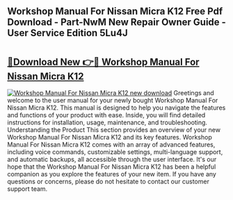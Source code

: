 ## Workshop Manual For Nissan Micra K12 Free Pdf Download - Part-NwM New Repair Owner Guide - User Service Edition 5Lu4J

# <h2><a href="http://bc68846.oget.top/?id=Workshop+Manual+For+Nissan+Micra+K12">🔗Download New 👉🔴 Workshop Manual For Nissan Micra K12</a></h2>

[![Workshop Manual For Nissan Micra K12 new download](https://i.imgur.com/5g1atiW.png)](http://bc68846.oget.top/?id=Workshop+Manual+For+Nissan+Micra+K12)
Greetings and welcome to the user manual for your newly bought Workshop Manual For Nissan Micra K12. This manual is designed to help you navigate the features and functions of your product with ease. Inside, you will find detailed instructions for installation, usage, maintenance, and troubleshooting. Understanding the Product This section provides an overview of your new Workshop Manual For Nissan Micra K12 and its key features. Workshop Manual For Nissan Micra K12 comes with an array of advanced features, including voice commands, customizable settings, multi-language support, and automatic backups, all accessible through the user interface. It's our hope that the Workshop Manual For Nissan Micra K12 has been a helpful companion as you explore the features of your new item. If you have any questions or concerns, please do not hesitate to contact our customer support team.
